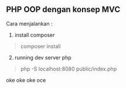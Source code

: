 ## PHP OOP dengan konsep MVC
Cara menjalankan :

 1. install composer
> composer install

 2. running dev server php
> php -S localhost:8080 public/index.php

oke oke oke oce
